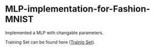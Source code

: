 # MLP-implementation-for-Fashion-MNIST
Implemented a MLP with changable parameters.


Training Set can be found here ([Trainig Set](https://drive.google.com/file/d/1S3LI94Tn03ZIzhLTJ7Ao_ZvVtPu0CjNn/view?usp=drive_link)). 

